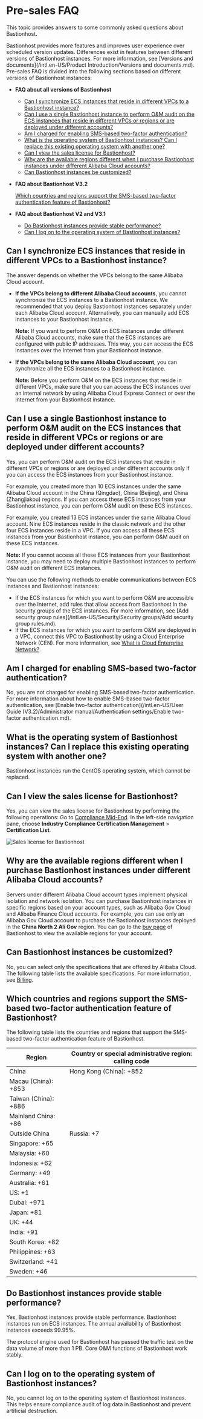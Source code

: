 # Pre-sales FAQ

This topic provides answers to some commonly asked questions about Bastionhost.

Bastionhost provides more features and improves user experience over scheduled version updates. Differences exist in features between different versions of Bastionhost instances. For more information, see [Versions and documents](/intl.en-US/Product Introduction/Versions and documents.md). Pre-sales FAQ is divided into the following sections based on different versions of Bastionhost instances:

-   **FAQ about all versions of Bastionhost**
    -   [Can I synchronize ECS instances that reside in different VPCs to a Bastionhost instance?](#section_uh3_qy4_ydb)
    -   [Can I use a single Bastionhost instance to perform O&M audit on the ECS instances that reside in different VPCs or regions or are deployed under different accounts?](#section_gpt_4y4_ydb)
    -   [Am I charged for enabling SMS-based two-factor authentication?](#section_rtp_my4_ydb)
    -   [What is the operating system of Bastionhost instances? Can I replace this existing operating system with another one?](#section_egv_ly4_ydb)
    -   [Can I view the sales license for Bastionhost?](#section_vhn_ky4_ydb)
    -   [Why are the available regions different when I purchase Bastionhost instances under different Alibaba Cloud accounts?](#section_w5r_jy4_ydb)
    -   [Can Bastionhost instances be customized?](#section_c1n_hy4_ydb)
-   **FAQ about Bastionhost V3.2**

    [Which countries and regions support the SMS-based two-factor authentication feature of Bastionhost?](#section_gxg_c0m_3tj)

-   **FAQ about Bastionhost V2 and V3.1**
    -   [Do Bastionhost instances provide stable performance?](#section_cqp_v62_kpu)
    -   [Can I log on to the operating system of Bastionhost instances?](#section_329_moy_toz)

## Can I synchronize ECS instances that reside in different VPCs to a Bastionhost instance?

The answer depends on whether the VPCs belong to the same Alibaba Cloud account.

-   **If the VPCs belong to different Alibaba Cloud accounts**, you cannot synchronize the ECS instances to a Bastionhost instance. We recommended that you deploy Bastionhost instances separately under each Alibaba Cloud account. Alternatively, you can manually add ECS instances to your Bastionhost instance.

    **Note:** If you want to perform O&M on ECS instances under different Alibaba Cloud accounts, make sure that the ECS instances are configured with public IP addresses. This way, you can access the ECS instances over the Internet from your Bastionhost instance.

-   **If the VPCs belong to the same Alibaba Cloud account**, you can synchronize all the ECS instances to a Bastionhost instance.

    **Note:** Before you perform O&M on the ECS instances that reside in different VPCs, make sure that you can access the ECS instances over an internal network by using Alibaba Cloud Express Connect or over the Internet from your Bastionhost instance.


## Can I use a single Bastionhost instance to perform O&M audit on the ECS instances that reside in different VPCs or regions or are deployed under different accounts?

Yes, you can perform O&M audit on the ECS instances that reside in different VPCs or regions or are deployed under different accounts only if you can access the ECS instances from your Bastionhost instance.

For example, you created more than 10 ECS instances under the same Alibaba Cloud account in the China \(Qingdao\), China \(Beijing\), and China \(Zhangjiakou\) regions. If you can access these ECS instances from your Bastionhost instance, you can perform O&M audit on these ECS instances.

For example, you created 13 ECS instances under the same Alibaba Cloud account. Nine ECS instances reside in the classic network and the other four ECS instances reside in a VPC. If you can access all these ECS instances from your Bastionhost instance, you can perform O&M audit on these ECS instances.

**Note:** If you cannot access all these ECS instances from your Bastionhost instance, you may need to deploy multiple Bastionhost instances to perform O&M audit on different ECS instances.

You can use the following methods to enable communications between ECS instances and Bastionhost instances:

-   If the ECS instances for which you want to perform O&M are accessible over the Internet, add rules that allow access from Bastionhost in the security groups of the ECS instances. For more information, see [Add security group rules](/intl.en-US/Security/Security groups/Add security group rules.md).
-   If the ECS instances for which you want to perform O&M are deployed in a VPC, connect this VPC to Bastionhost by using a Cloud Enterprise Network \(CEN\). For more information, see [What is Cloud Enterprise Network?]().

## Am I charged for enabling SMS-based two-factor authentication?

No, you are not charged for enabling SMS-based two-factor authentication. For more information about how to enable SMS-based two-factor authentication, see [Enable two-factor authentication](/intl.en-US/User Guide (V3.2)/Administrator manual/Authentication settings/Enable two-factor authentication.md).

## What is the operating system of Bastionhost instances? Can I replace this existing operating system with another one?

Bastionhost instances run the CentOS operating system, which cannot be replaced.

## Can I view the sales license for Bastionhost?

Yes, you can view the sales license for Bastionhost by performing the following operations: Go to [Compliance Mid-End](https://r.aliyun-inc.com/#/home/certificationList). In the left-side navigation pane, choose **Industry Compliance Certification Management** \> **Certification List**.

![Sales license for Bastionhost](../images/p129868.png)

## Why are the available regions different when I purchase Bastionhost instances under different Alibaba Cloud accounts?

Servers under different Alibaba Cloud account types implement physical isolation and network isolation. You can purchase Bastionhost instances in specific regions based on your account types, such as Alibaba Gov Cloud and Alibaba Finance Cloud accounts. For example, you can use only an Alibaba Gov Cloud account to purchase the Bastionhost instances deployed in the **China North 2 Ali Gov** region. You can go to the [buy page](https://common-buy.aliyun.com/) of Bastionhost to view the available regions for your account.

## Can Bastionhost instances be customized?

No, you can select only the specifications that are offered by Alibaba Cloud. The following table lists the available specifications. For more information, see [Billing](/intl.en-US/Pricing/Billing.md).

## Which countries and regions support the SMS-based two-factor authentication feature of Bastionhost?

The following table lists the countries and regions that support the SMS-based two-factor authentication feature of Bastionhost.

|Region|Country or special administrative region: calling code|
|------|------------------------------------------------------|
|China|Hong Kong \(China\): +852|
|Macau \(China\): +853|
|Taiwan \(China\): +886|
|Mainland China: +86|
|Outside China|Russia: +7|
|Singapore: +65|
|Malaysia: +60|
|Indonesia: +62|
|Germany: +49|
|Australia: +61|
|US: +1|
|Dubai: +971|
|Japan: +81|
|UK: +44|
|India: +91|
|South Korea: +82|
|Philippines: +63|
|Switzerland: +41|
|Sweden: +46|

## Do Bastionhost instances provide stable performance?

Yes, Bastionhost instances provide stable performance. Bastionhost instances run on ECS instances. The annual availability of Bastionhost instances exceeds 99.95%.

The protocol engine used for Bastionhost has passed the traffic test on the data volume of more than 1 PB. Core O&M functions of Bastionhost work stably.

## Can I log on to the operating system of Bastionhost instances?

No, you cannot log on to the operating system of Bastionhost instances. This helps ensure compliance audit of log data in Bastionhost and prevent artificial destruction.


